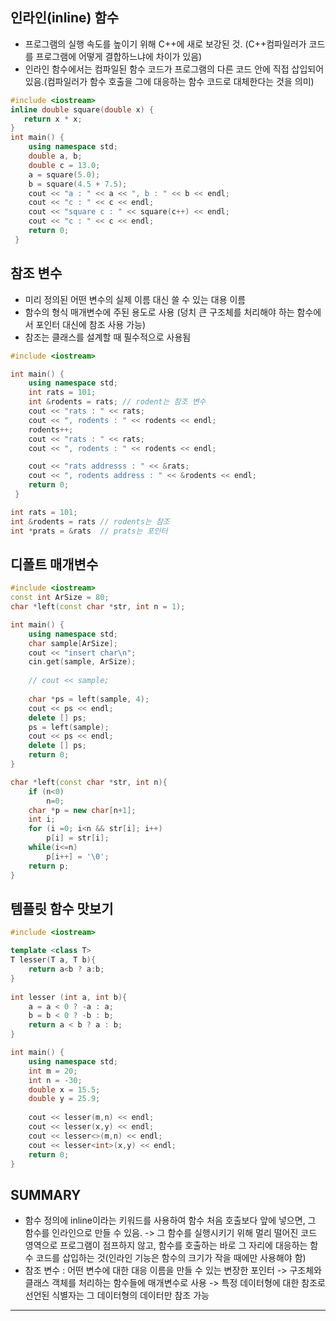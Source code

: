 ## 인라인(inline) 함수

- 프로그램의 실행 속도를 높이기 위해 C++에 새로 보강된 것.
  (C++컴파일러가 코드를 프로그램에 어떻게 결합하느냐에 차이가 있음)
- 인라인 함수에서는 컴파일된 함수 코드가 프로그램의 다른 코드 안에 직접 삽입되어 있음.(컴파일러가 함수 호출을 그에 대응하는 함수 코드로 대체한다는 것을 의미)

```cpp
#include <iostream>
inline double square(double x) {
   return x * x;
}
int main() {
    using namespace std;
    double a, b;
    double c = 13.0;
    a = square(5.0);
    b = square(4.5 + 7.5);
    cout << "a : " << a << ", b : " << b << endl;
    cout << "c : " << c << endl;
    cout << "square c : " << square(c++) << endl;
    cout << "c : " << c << endl;
    return 0;
 }
```

## 참조 변수

- 미리 정의된 어떤 변수의 실제 이름 대신 쓸 수 있는 대용 이름
- 함수의 형식 매개변수에 주된 용도로 사용
  (덩치 큰 구조체를 처리해야 하는 함수에서 포인터 대신에 참조 사용 가능)
- 참조는 클래스를 설계할 때 필수적으로 사용됨

```cpp
#include <iostream>

int main() {
    using namespace std;
    int rats = 101;
    int &rodents = rats; // rodent는 참조 변수
    cout << "rats : " << rats;
    cout << ", rodents : " << rodents << endl;
    rodents++;
    cout << "rats : " << rats;
    cout << ", rodents : " << rodents << endl;

    cout << "rats addresss : " << &rats;
    cout << ", rodents address : " << &rodents << endl;
    return 0;
 }
```

```cpp
int rats = 101;
int &rodents = rats // rodents는 참조
int *prats = &rats  // prats는 포인터
```

## 디폴트 매개변수

```cpp
#include <iostream>
const int ArSize = 80;
char *left(const char *str, int n = 1);

int main() {
    using namespace std;
    char sample[ArSize];
    cout << "insert char\n";
    cin.get(sample, ArSize);
    
    // cout << sample;
    
    char *ps = left(sample, 4);
    cout << ps << endl;
    delete [] ps;
    ps = left(sample);
    cout << ps << endl;
    delete [] ps;
    return 0;
}

char *left(const char *str, int n){
    if (n<0)
        n=0;
    char *p = new char[n+1];
    int i;
    for (i =0; i<n && str[i]; i++)
        p[i] = str[i];
    while(i<=n)
        p[i++] = '\0';
    return p;
}
```


## 템플릿 함수 맛보기

```cpp
#include <iostream>

template <class T>
T lesser(T a, T b){
    return a<b ? a:b;
}
    
int lesser (int a, int b){
    a = a < 0 ? -a : a;
    b = b < 0 ? -b : b;
    return a < b ? a : b;
}

int main() {
    using namespace std;
    int m = 20;
    int n = -30;
    double x = 15.5;
    double y = 25.9;
    
    cout << lesser(m,n) << endl;
    cout << lesser(x,y) << endl;
    cout << lesser<>(m,n) << endl;
    cout << lesser<int>(x,y) << endl;
    return 0;
}
```

## SUMMARY

- 함수 정의에 inline이라는 키워드를 사용하여 함수 처음 호출보다 앞에 넣으면, 그 함수를 인라인으로 만들 수 있음.
  -> 그 함수를 실행시키기 위해 멀리 떨어진 코드 영역으로 프로그램이 점프하지 않고, 함수를 호출하는 바로 그 자리에 대응하는 함수 코드를 삽입하는 것(인라인 기능은 함수의 크기가 작을 때에만 사용해야 함)
- 참조 변수 : 어떤 변수에 대한 대응 이름을 만들 수 있는 변장한 포인터
  -> 구조체와 클래스 객체를 처리하는 함수들에 매개변수로 사용
  -> 특정 데이터형에 대한 참조로 선언된 식별자는 그 데이터형의 데이터만 참조 가능
---
